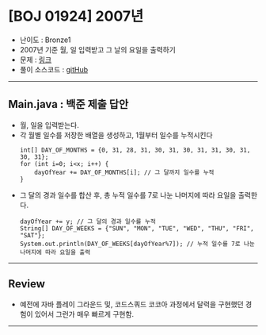 # \[BOJ 01924] 2007년

- 난이도 : Bronze1
- 2007년 기준 월, 일 입력받고 그 날의 요일을 출력하기
- 문제 : <a href="https://www.acmicpc.net/problem/1924" target="_blank">링크</a>
- 풀이 소스코드 :  <a href="src/Main.java" target="_blank">gitHub</a>

---  

## Main.java : 백준 제출 답안
- 월, 일을 입력받는다.
- 각 월별 일수를 저장한 배열을 생성하고, 1월부터 일수를 누적시킨다
    ```
    int[] DAY_OF_MONTHS = {0, 31, 28, 31, 30, 31, 30, 31, 31, 30, 31, 30, 31};
    for (int i=0; i<x; i++) {
        dayOfYear += DAY_OF_MONTHS[i]; // 그 달까지 일수를 누적
    }
    ```
- 그 달의 경과 일수를 합산 후, 총 누적 일수를 7로 나눈 나머지에 따라 요일을 출력한다.
  ```
  dayOfYear += y; // 그 달의 경과 일수를 누적
  String[] DAY_OF_WEEKS = {"SUN", "MON", "TUE", "WED", "THU", "FRI", "SAT"};
  System.out.println(DAY_OF_WEEKS[dayOfYear%7]); // 누적 일수를 7로 나눈 나머지에 따라 요일을 출력
  ```

---

## Review
- 예전에 자바 플레이 그라운드 및, 코드스쿼드 코코아 과정에서 달력을 구현했던 경험이 있어서 그런가 매우 빠르게 구현함.

---